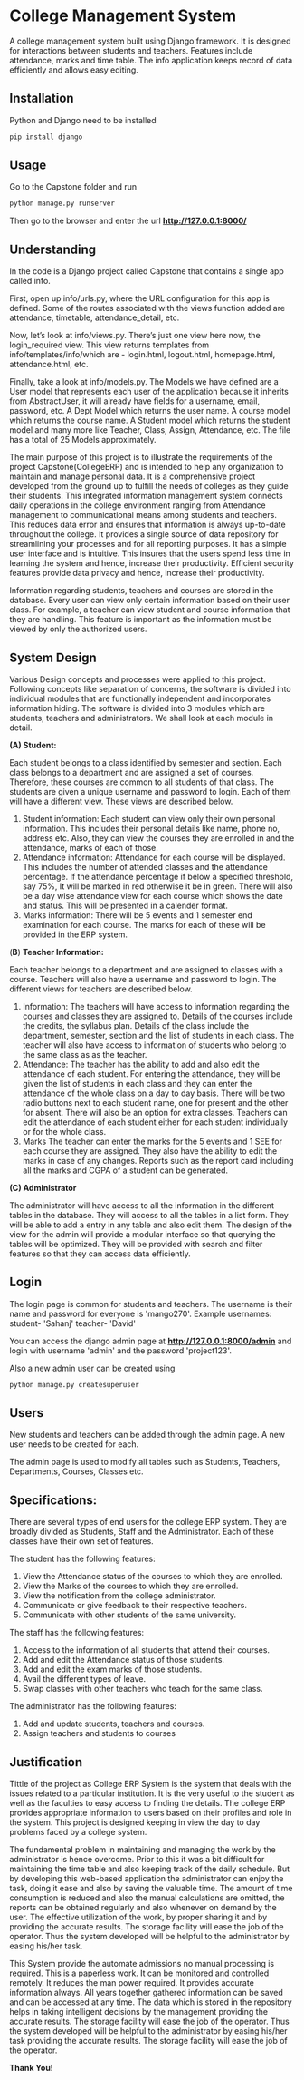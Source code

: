 # College Management System
A college management system built using Django framework. It is designed for interactions between students and teachers. Features include attendance, marks and time table. The info application keeps record of data efficiently and allows easy editing.

## Installation

Python and Django need to be installed

```bash
pip install django
```

## Usage

Go to the Capstone folder and run

```bash
python manage.py runserver
```

Then go to the browser and enter the url **http://127.0.0.1:8000/**

## Understanding
In the code is a Django project called Capstone that contains a single app called info.

First, open up info/urls.py, where the URL configuration for this app is defined. Some of the routes associated with the views function added are attendance, timetable, attendance_detail, etc.

Now, let’s look at info/views.py. There’s just one view here now, the login_required view. This view returns templates from info/templates/info/which are - login.html, logout.html, homepage.html, attendance.html, etc.

Finally, take a look at info/models.py. The Models we have defined are a User model that represents each user of the application because it inherits from AbstractUser, it will already have fields for a username, email, password, etc. A Dept Model which returns the user name. A course model which returns the course name. A Student model which returns the student model and many more like Teacher, Class, Assign, Attendance, etc. The file has a total of 25 Models approximately.

The main purpose of this project is to illustrate the requirements of the project Capstone(CollegeERP) and is intended to help any organization to maintain and manage personal data. It is a comprehensive project developed from the ground up to fulfill the needs of colleges as they guide their students. This integrated information management system connects daily operations in the college environment ranging from Attendance management to communicational means among students and teachers. This reduces data error and ensures that information is always up-to-date throughout the college. It provides a single source of data repository for streamlining your processes and for all reporting purposes. It has a simple user interface and is intuitive. This insures that the users spend less time in learning the system and hence, increase their productivity. Efficient security features provide data privacy and hence, increase their productivity.

Information regarding students, teachers and courses are stored in the database. Every user can view only certain information based on their user class. For example, a teacher can view student and course information that they are handling. This feature is important as the information must be viewed by only the authorized users.

## System Design
Various Design concepts and processes were applied to this project. Following concepts like separation of concerns, the software is divided into individual modules that are functionally independent and incorporates information hiding. The software is divided into 3 modules which are students, teachers and administrators. We shall look at each module in detail.

**(A) Student:**

Each student belongs to a class identified by semester and section. Each class belongs to a department and are assigned a set of courses. Therefore, these courses are common to all students of that class. The students are given a unique username and password to login. Each of them will have a different view. These views are described below.

1. Student information:
Each student can view only their own personal information. This includes their personal details like name, phone no, address etc. Also, they can view the courses they are enrolled in and the attendance, marks of each of those.
2. Attendance information:
Attendance for each course will be displayed. This includes the number of attended classes and the attendance percentage. If the attendance percentage if below a specified threshold, say 75%, It will be marked in red otherwise it be in green. There will also be a day wise attendance view for each course which shows the date and status. This will be presented in a calender format.
3. Marks information:
There will be 5 events and 1 semester end examination for each course. The marks for each of these will be provided in the ERP system.

(**B**) **Teacher Information:**

Each teacher belongs to a department and are assigned to classes with a course. Teachers will also have a username and password to login. The different views for teachers are described below.

1. Information:
The teachers will have access to information regarding the courses and classes they are assigned to. Details of the courses include the credits, the syllabus plan. Details of the class include the department, semester, section and the list of students in each class. The teacher will also have access to information of students who belong to the same class as as the teacher.
2. Attendance:
The teacher has the ability to add and also edit the attendance of each student. For entering the attendance, they will be given the list of students in each class and they can enter the attendance of the whole class on a day to day basis. There will be two radio buttons next to each student name, one for present and the other for absent. There will also be an option for extra classes. Teachers can edit the attendance of each student either for each student individually or for the whole class.
3. Marks
The teacher can enter the marks for the 5 events and 1 SEE for each course they are assigned. They also have the ability to edit the marks in case of any changes. Reports such as the report card including all the marks and CGPA of a student can be generated.

**(C) Administrator**

The administrator will have access to all the information in the different tables in the database. They will access to all the tables in a list form. They will be able to add a entry in any table and also edit them. The design of the view for the admin will provide a modular interface so that querying the tables will be optimized. They will be provided with search and filter features so that they can access data efficiently.

## Login

The login page is common for students and teachers.
The username is their name and password for everyone is 'mango270'.
Example usernames:
student- 'Sahanj'
teacher- 'David'

You can access the django admin page at **http://127.0.0.1:8000/admin** and login with username 'admin' and the password 'project123'.

Also a new admin user can be created using

```bash
python manage.py createsuperuser
```

## Users

New students and teachers can be added through the admin page. A new user needs to be created for each.

The admin page is used to modify all tables such as Students, Teachers, Departments, Courses, Classes etc.

## Specifications:
There are several types of end users for the college ERP system. They are broadly divided as Students, Staff and the Administrator. Each of these classes have their own set of features.

The student has the following features:
1. View the Attendance status of the courses to which they are enrolled.
2. View the Marks of the courses to which they are enrolled.
3. View the notification from the college administrator.
4. Communicate or give feedback to their respective teachers.
5. Communicate with other students of the same university.

The staff has the following features:
1. Access to the information of all students that attend their courses.
2. Add and edit the Attendance status of those students.
3. Add and edit the exam marks of those students.
4. Avail the different types of leave.
5. Swap classes with other teachers who teach for the same class.

The administrator has the following features:
1. Add and update students, teachers and courses.
2. Assign teachers and students to courses

## Justification
Tittle of the project as College ERP System is the system that deals with the issues related to a particular institution. It is the very useful to the student as well as the faculties to easy access to finding the details. The college ERP provides appropriate information to users based on their profiles and role in the system. This project is designed keeping in view the day to day problems faced by a college system.

The fundamental problem in maintaining and managing the work by the administrator is hence overcome. Prior to this it was a bit difficult for maintaining the time table and also keeping track of the daily schedule. But by developing this web-based application the administrator can enjoy the task, doing it ease and also by saving the valuable time. The amount of time consumption is reduced and also the manual calculations are omitted, the reports can be obtained regularly and also whenever on demand by the user. The effective utilization of the work, by proper sharing it and by providing the accurate results. The storage facility will ease the job of the operator. Thus the system developed will be helpful to the administrator by easing his/her task.

This System provide the automate admissions no manual processing is required. This is a paperless work. It can be monitored and controlled remotely. It reduces the man power required. It provides accurate information always. All years together gathered information can be saved and can be accessed at any time. The data which is stored in the repository helps in taking intelligent decisions by the management providing the accurate results. The storage facility will ease the job of the operator. Thus the system developed will be helpful to the administrator by easing his/her task providing the accurate results. The storage facility will ease the job of the operator.


**Thank You!**
